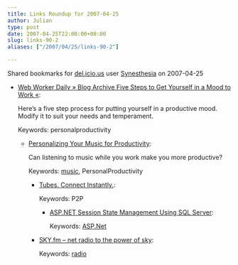 ```yaml
---
title: Links Roundup for 2007-04-25
author: Julian
type: post
date: 2007-04-25T22:00:00+00:00
slug: links-90-2 
aliases: ["/2007/04/25/links-90-2"]

---
```

Shared bookmarks for [del.icio.us][1] user  [Synesthesia][2] on 2007-04-25

  * [Web Worker Daily » Blog Archive Five Steps to Get Yourself in a Mood to Work «][3]:
  
    Here’s a five step process for putting yourself in a productive mood. Modify it to suit your needs and temperament.
  
    Keywords: personalproductivity</p> 
    
    </a></li> 
    
      * [Personalizing Your Music for Productivity][4]:
  
        Can listening to music while you work make you more productive?
  
        Keywords: [music][5], PersonalProductivity</p> 
        
        </a></li> 
        
          * [Tubes. Connect Instantly.][6]:
  
            Keywords: P2P</p> 
            
            </a></li> 
            
              * [ASP.NET Session State Management Using SQL Server][7]:
  
                Keywords: [ASP.Net][8]</ul> 
            
              * [SKY.fm &#8211; net radio to the power of sky][9]:
  
                Keywords: [radio][10]

 [1]: https://del.icio.us/
 [2]: https://del.icio.us/synesthesia
 [3]: https://webworkerdaily.com/2007/04/04/five-steps-to-productive-mood "https://webworkerdaily.com/2007/04/04/five-steps-to-productive-mood"
 [4]: https://webworkerdaily.com/2006/11/19/personalizing-your-music-for-productivity "https://webworkerdaily.com/2006/11/19/personalizing-your-music-for-productivity"
 [5]: https://del.icio.us/synesthesia/music
 [6]: https://www.tubesnow.com/ "https://www.tubesnow.com/"
 [7]: https://www.codeproject.com/useritems/ASPNET_Session_in_SQL.asp "https://www.codeproject.com/useritems/ASPNET_Session_in_SQL.asp"
 [8]: https://del.icio.us/synesthesia/ASP.Net
 [9]: https://www.sky.fm/ "https://www.sky.fm/"
 [10]: https://del.icio.us/synesthesia/radio